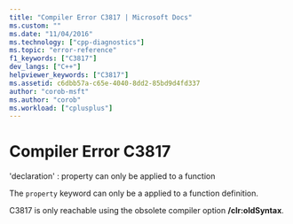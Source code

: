 ```yaml
---
title: "Compiler Error C3817 | Microsoft Docs"
ms.custom: ""
ms.date: "11/04/2016"
ms.technology: ["cpp-diagnostics"]
ms.topic: "error-reference"
f1_keywords: ["C3817"]
dev_langs: ["C++"]
helpviewer_keywords: ["C3817"]
ms.assetid: c6dbb57a-c65e-4040-8dd2-85bd9d4fd337
author: "corob-msft"
ms.author: "corob"
ms.workload: ["cplusplus"]
---
```

# Compiler Error C3817
'declaration' : property can only be applied to a function  
  
 The `property` keyword can only be a applied to a function definition.  
  
 C3817 is only reachable using the obsolete compiler option **/clr:oldSyntax**.  
